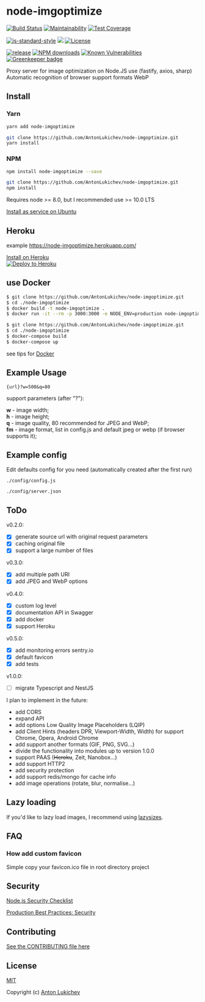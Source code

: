 # node-imgoptimize

[![Build Status](https://img.shields.io/travis/AntonLukichev/node-imgoptimize/master.svg?style=flat-square)](https://travis-ci.org/AntonLukichev/node-imgoptimize)
[![Maintainability](https://api.codeclimate.com/v1/badges/96d7439c49523ea13e1e/maintainability)](https://codeclimate.com/github/AntonLukichev/node-imgoptimize/maintainability)
[![Test Coverage](https://api.codeclimate.com/v1/badges/96d7439c49523ea13e1e/test_coverage)](https://codeclimate.com/github/AntonLukichev/node-imgoptimize/test_coverage)

[![js-standard-style](https://img.shields.io/badge/code%20style-standard-brightgreen.svg?style=flat-square)](http://standardjs.com/)
![](https://img.shields.io/node/v/node-imgoptimize/latest.svg?style=flat-square)
[![License](https://img.shields.io/npm/l/fastify.svg?style=flat-square)](LICENSE)

[![release](https://img.shields.io/github/release/AntonLukichev/node-imgoptimize.svg?style=flat-square)](https://github.com/AntonLukichev/node-imgoptimize/releases)
[![NPM downloads](https://img.shields.io/npm/dm/node-imgoptimize.svg?style=flat)](https://www.npmjs.com/package/node-imgoptimize)
[![Known Vulnerabilities](https://snyk.io/test/github/AntonLukichev/node-imgoptimize/badge.svg?targetFile=package.json&style=flat-square)](https://snyk.io/test/github/AntonLukichev/node-imgoptimize?targetFile=package.json)
[![Greenkeeper badge](https://badges.greenkeeper.io/AntonLukichev/node-imgoptimize.svg?style=flat-square)](https://greenkeeper.io/)

Proxy server for image optimization on Node.JS use (fastify, axios, sharp)
Automatic recognition of browser support formats WebP

## Install

### Yarn

```bash
yarn add node-imgoptimize
```

```bash
git clone https://github.com/AntonLukichev/node-imgoptimize.git
yarn install
```

### NPM

```bash
npm install node-imgoptimize --save
```

```bash
git clone https://github.com/AntonLukichev/node-imgoptimize.git
npm install
```

Requires node >= 8.0, but I recommended use >= 10.0 LTS

[Install as service on Ubuntu](docs/install_ubuntu.md)<br>

## Heroku

example https://node-imgoptimize.herokuapp.com/

[Install on Heroku](docs/install_heroku.md)<br>
[![Deploy to Heroku](https://www.herokucdn.com/deploy/button.svg)](https://heroku.com/deploy?template=https://github.com/AntonLukichev/node-imgoptimize)

## use Docker

```bash
$ git clone https://github.com/AntonLukichev/node-imgoptimize.git
$ cd ./node-imgoptimize
$ docker build -t node-imgoptimize .
$ docker run -it --rm -p 3000:3000 -e NODE_ENV=production node-imgoptimize
```

```bash
$ git clone https://github.com/AntonLukichev/node-imgoptimize.git
$ cd ./node-imgoptimize
$ docker-compose build
$ docker-compose up
```

see tips for [Docker](docs/docker.md)

## Example Usage

```
{url}?w=500&q=80
```

support parameters (after "?"):

**w** - image width;<br>
**h** - image height;<br>
**q** - image quality, 80 recommended for JPEG and WebP;<br>
**fm** - image format, list in config.js and default jpeg or webp (if browser supports it);<br>

## Example config

Edit defaults config for you need (automatically created after the first run)

```
./config/config.js

./config/server.json

```

## ToDo

v0.2.0:

- [x] generate source url with original request parameters
- [x] caching original file
- [x] support a large number of files

v0.3.0:

- [x] add multiple path URI
- [x] add JPEG and WebP options

v0.4.0:

- [x] custom log level
- [x] documentation API in Swagger
- [x] add docker
- [x] support Heroku

v0.5.0:

- [x] add monitoring errors sentry.io
- [x] default favicon
- [x] add tests

v1.0.0:

- [ ] migrate Typescript and NestJS

I plan to implement in the future:

- add CORS
- expand API
- add options Low Quality Image Placeholders (LQIP)
- add Client Hints (headers DPR, Viewport-Width, Width) for support Chrome, Opera, Android Chrome
- add support another formats (GIF, PNG, SVG...)
- divide the functionality into modules up to version 1.0.0
- support PAAS (~~Heroku~~, Zeit, Nanobox...)
- add support HTTP2
- add security protection
- add support redis/mongo for cache info
- add image operations (rotate, blur, normalise...)

## Lazy loading

If you'd like to lazy load images, I recommend using [lazysizes](https://github.com/aFarkas/lazysizes).

## FAQ

### How add custom favicon

Simple copy your favicon.ico file in root directory project

## Security

[Node.js Security Checklist](https://blog.risingstack.com/node-js-security-checklist/)

[Production Best Practices: Security](https://expressjs.com/en/advanced/best-practice-security.html)

## Contributing

[See the CONTRIBUTING file here](CONTRIBUTING.md)

## License

[MIT](LICENSE)

Copyright (c) [Anton Lukichev](https://github.com/AntonLukichev)
